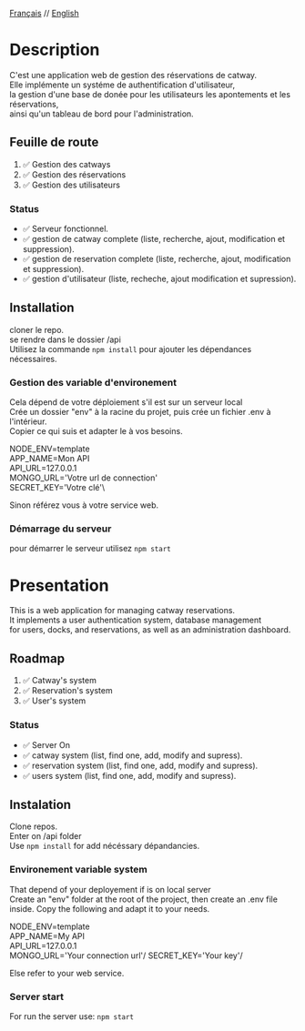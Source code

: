 [Français](#Description) // [English](#Presentation)


# Description
C'est une application web de gestion des réservations de catway.\
Elle implémente un systéme de authentification d'utilisateur,\
la gestion d'une base de donée pour les utilisateurs les apontements et les réservations,\
ainsi qu'un tableau de bord pour l'administration.

## Feuille de route
1. :white_check_mark: Gestion des catways
2. :white_check_mark: Gestion des réservations
3. :white_check_mark: Gestion des utilisateurs

### Status
- :white_check_mark: Serveur fonctionnel.
- :white_check_mark: gestion de catway complete (liste, recherche, ajout, modification et suppression).
- :white_check_mark: gestion de reservation complete (liste, recherche, ajout, modification et suppression).
- :white_check_mark: gestion d'utilisateur (liste, recheche, ajout modification et supression).

## Installation
cloner le repo.\
se rendre dans le dossier /api\
Utilisez la commande `npm install` pour ajouter les dépendances nécessaires.

### Gestion des variable d'environement
Cela dépend de votre déploiement s'il est sur un serveur local\
Crée un dossier "env" à la racine du projet, puis crée un fichier .env à l'intérieur.\
Copier ce qui suis et adapter le à vos besoins.

NODE_ENV=template\
APP_NAME=Mon API\
API_URL=127.0.0.1\
MONGO_URL='Votre url de connection'\
SECRET_KEY='Votre clé'\

Sinon référez vous à votre service web.

### Démarrage du serveur
pour démarrer le serveur utilisez
`npm start`

# Presentation
This is a web application for managing catway reservations.\
It implements a user authentication system, database management\
for users, docks, and reservations, as well as an administration dashboard.

## Roadmap
1. :white_check_mark: Catway's system
2. :white_check_mark: Reservation's system
3. :white_check_mark: User's system

### Status
- :white_check_mark: Server On
- :white_check_mark: catway system (list, find one, add, modify and supress).
- :white_check_mark: reservation system (list, find one, add, modify and supress). 
- :white_check_mark: users system (list, find one, add, modify and supress).

## Instalation
Clone repos.\
Enter on /api folder\
Use `npm install` for add nécéssary dépandancies.

### Environement variable system
That depend of your deployement if is on local server\
Create an "env" folder at the root of the project, then create an .env file inside.
Copy the following and adapt it to your needs.

NODE_ENV=template\
APP_NAME=My API\
API_URL=127.0.0.1\
MONGO_URL='Your connection url'/
SECRET_KEY='Your key'/

Else refer to your web service.

### Server start
For run the server use: `npm start`
